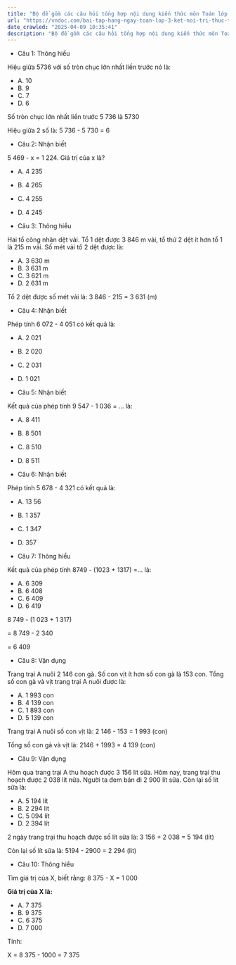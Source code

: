 ```yaml
---
title: "Bộ đề gồm các câu hỏi tổng hợp nội dung kiến thức môn Toán lớp 3 đã học ở Tuần 23 trong chương trình Toán lớp 3 Tập 2 Kết nối tri thức, giúp các em ôn tập và luyện giải các dạng bài tập Toán lớp 3. Mời các em cùng luyện tập."
url: "https://vndoc.com/bai-tap-hang-ngay-toan-lop-3-ket-noi-tri-thuc-tuan-23-thu-5-337215"
date_crawled: "2025-04-09 10:35:41"
description: "Bộ đề gồm các câu hỏi tổng hợp nội dung kiến thức môn Toán lớp 3 đã học ở Tuần 23 trong chương trình Toán lớp 3 Tập 2 Kết nối tri thức, giúp các em ôn tập và luyện giải các dạng bài tập Toán lớp 3. Mời các em cùng luyện tập."
---
```


* Câu 1:  Thông hiểu

Hiệu giữa 5736 với số tròn chục lớn nhất liền trước nó là:

  * A. 10 
  * B. 9 
  * C. 7 
  * D. 6 



Số tròn chục lớn nhất liền trước 5 736 là 5730

Hiệu giữa 2 số là: 5 736 - 5 730 = 6

* Câu 2:  Nhận biết

5 469 - x = 1 224. Giá trị của x là?

  * A. 4 235 
  * B. 4 265 
  * C. 4 255 
  * D. 4 245 



* Câu 3:  Thông hiểu

Hai tổ công nhân dệt vải. Tổ 1 dệt được 3 846 m vải, tổ thứ 2 dệt ít hơn tổ 1 là 215 m vải. Số mét vải tổ 2 dệt được là:

  * A. 3 630 m 
  * B. 3 631 m 
  * C. 3 621 m 
  * D. 2 631 m 



Tổ 2 dệt được số mét vải là: 3 846 - 215 = 3 631 (m)

* Câu 4:  Nhận biết

Phép tính 6 072 - 4 051 có kết quả là:

  * A. 2 021 
  * B. 2 020 
  * C. 2 031 
  * D. 1 021 



* Câu 5:  Nhận biết

Kết quả của phép tính 9 547 - 1 036 = ... là:

  * A. 8 411 
  * B. 8 501 
  * C. 8 510 
  * D. 8 511 



* Câu 6:  Nhận biết

Phép tính 5 678 - 4 321 có kết quả là:

  * A. 13 56 
  * B. 1 357 
  * C. 1 347 
  * D. 357 



* Câu 7:  Thông hiểu

Kết quả của phép tính 8749 - (1023 + 1317) =... là:

  * A. 6 309 
  * B. 6 408 
  * C. 6 409 
  * D. 6 419 



8 749 - (1 023 + 1 317)

= 8 749 - 2 340

= 6 409

* Câu 8:  Vận dụng

Trang trại A nuôi 2 146 con gà. Số con vịt ít hơn số con gà là 153 con. Tổng số con gà và vịt trang trại A nuôi được là:

  * A. 1 993 con 
  * B. 4 139 con 
  * C. 1 893 con 
  * D. 5 139 con 



Trang trại A nuôi số con vịt là: 2 146 - 153 = 1 993 (con)

Tổng số con gà và vịt là: 2146 + 1993 = 4 139 (con)

* Câu 9:  Vận dụng

Hôm qua trang trại A thu hoạch được 3 156 lít sữa. Hôm nay, trang trại thu hoạch được 2 038 lít nữa. Người ta đem bán đi 2 900 lít sữa. Còn lại số lít sữa là:

  * A. 5 194 lít 
  * B. 2 294 lít 
  * C. 5 094 lít 
  * D. 2 394 lít 



2 ngày trang trại thu hoạch được số lít sữa là: 3 156 + 2 038 = 5 194 (lít)

Còn lại số lít sữa là: 5194 - 2900 = 2 294 (lit)

* Câu 10:  Thông hiểu

Tìm giá trị của X, biết rằng: 8 375 - X = 1 000

**Giá trị của X là:**

  * A. 7 375 
  * B. 9 375 
  * C. 6 375 
  * D. 7 000 



Tính:

X = 8 375 - 1000 = 7 375
